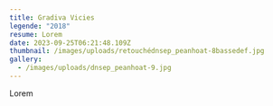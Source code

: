 ```yaml
---
title: Gradiva Vicies
legende: "2018"
resume: Lorem
date: 2023-09-25T06:21:48.109Z
thumbnail: /images/uploads/retouchédnsep_peanhoat-8bassedef.jpg
gallery:
  - /images/uploads/dnsep_peanhoat-9.jpg
---
```

L﻿orem